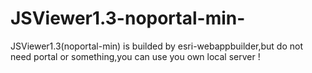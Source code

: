 # JSViewer1.3-noportal-min-
JSViewer1.3(noportal-min) is builded by esri-webappbuilder,but do not need portal or something,you can use you own local server !
